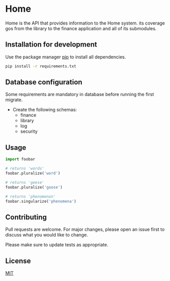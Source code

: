# Home

Home is the API that provides information to the Home system. its coverage gos from the 
library to the finance application and all of its submodules.


## Installation for development

Use the package manager [pip](https://pip.pypa.io/en/stable/) to install all dependencies.

```bash
pip install -r requirements.txt
```

## Database configuration

Some requirements are mandatory in database before running the first migrate.
- Create the following schemas:
    - finance
    - library
    - log
    - security

## Usage

```python
import foobar

# returns 'words'
foobar.pluralize('word')

# returns 'geese'
foobar.pluralize('goose')

# returns 'phenomenon'
foobar.singularize('phenomena')
```

## Contributing

Pull requests are welcome. For major changes, please open an issue first
to discuss what you would like to change.

Please make sure to update tests as appropriate.

## License

[MIT](https://choosealicense.com/licenses/mit/)